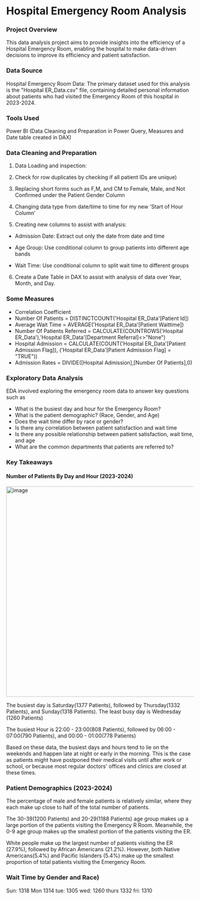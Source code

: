 # Hospital Emergency Room Analysis


### Project Overview
This data analysis project aims to provide insights into the efficiency of a Hospital Emergency Room, enabling the hospital to make data-driven decisions to improve its efficiency and patient satisfaction.

### Data Source
Hospital Emergency Room Data: The primary dataset used for this analysis is the "Hospital ER_Data.csv" file, containing detailed personal information about patients who had visited the Emergency Room of this hospital in 2023-2024.

### Tools Used
Power BI (Data Cleaning and Preparation in Power Query, Measures and Date table created in DAX)

### Data Cleaning and Preparation

1. Data Loading and inspection:

2. Check for row duplicates by checking if all patient IDs are unique)

3. Replacing short forms such as F,M, and CM to Female, Male, and Not Confirmed under the Patient Gender Column

4. Changing data type from date/time to time for my new 'Start of Hour Column'

5. Creating new columns to assist with analysis:

  - Admission Date: Extract out only the date from date and time 

  - Age Group: Use conditional column to group patients into different age bands

  - Wait Time: Use conditional column to split wait time to different groups

6. Create a Date Table in DAX to assist with analysis of data over Year, Month, and Day.

### Some Measures
- Correlation Coefficient
- Number Of Patients = DISTINCTCOUNT('Hospital ER_Data'[Patient Id])
- Average Wait Time = AVERAGE('Hospital ER_Data'[Patient Waittime])
- Number Of Patients Referred = CALCULATE(COUNTROWS('Hospital ER_Data'),'Hospital ER_Data'[Department Referral]<>"None")
- Hospital Admission = CALCULATE(COUNT('Hospital ER_Data'[Patient Admission Flag]), ('Hospital ER_Data'[Patient Admission Flag] = "TRUE"))
- Admission Rates = DIVIDE([Hospital Admission],[Number Of Patients],0)

### Exploratory Data Analysis
EDA involved exploring the emergency room data to answer key questions such as 
- What is the busiest day and hour for the Emergency Room?
- What is the patient demographic? (Race, Gender, and Age)
- Does the wait time differ by race or gender?
- Is there any correlation between patient satisfaction and wait time
- Is there any possible relationship between patient satisfaction, wait time, and age
- What are the common departments that patients are referred to?


### Key Takeaways

#### Number of Patients By Day and Hour (2023-2024)
<img width="520" height="565" alt="image" src="https://github.com/user-attachments/assets/a6015397-a340-404b-abd3-8c0faa592dab" />

The busiest day is Saturday(1377 Patients), followed by Thursday(1332 Patients), and Sunday(1318 Patients).
The least busy day is Wednesday (1260 Patients)

The busiest Hour is 22:00 - 23:00(808 Patients), followed by 06:00 - 07:00(790 Patients), and 00:00 - 01:00(778 Patients)

Based on these data, the busiest days and hours tend to lie on the weekends and happen late at night or early in the morning. This is the case as patients might have postponed their medical visits until after work or school, or because most regular doctors' offices and clinics are closed at these times.

### Patient Demographics (2023-2024)

The percentage of male and female patients is relatively similar, where they each make up close to half of the total number of patients. 

The 30-39(1200 Patients) and 20-29(1188 Patients) age group makes up a large portion of the patients visiting the Emergency R Room. Meanwhile, the 0-9 age group makes up the smallest portion of the patients visiting the ER.

White people make up the largest number of patients visiting the ER (27.9%), followed by African Americans (21.2%).
However, both Native Americans(5.4%) and Pacific Islanders (5.4%) make up the smallest proportion of total patients visiting the Emergency Room.

### Wait Time by Gender and Race)


Sun: 1318
Mon 1314
tue: 1305
wed: 1260
thurs 1332
fri: 1310
    
